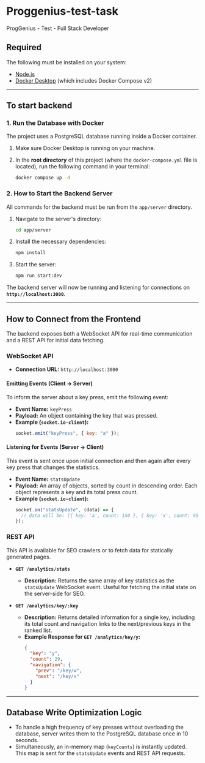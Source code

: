 # Proggenius-test-task

ProgGenius - Test - Full Stack Developer

## Required

The following must be installed on your system:

- [Node.js](https://nodejs.org/)
- [Docker Desktop](https://www.docker.com/products/docker-desktop/) (which includes Docker Compose v2)

---

## To start backend

### 1. Run the Database with Docker

The project uses a PostgreSQL database running inside a Docker container.

1.  Make sure Docker Desktop is running on your machine.
2.  In the **root directory** of this project (where the `docker-compose.yml` file is located), run the following command in your terminal:

    ```bash
    docker compose up -d
    ```

### 2. How to Start the Backend Server

All commands for the backend must be run from the `app/server` directory.

1.  Navigate to the server's directory:

    ```bash
    cd app/server
    ```

2.  Install the necessary dependencies:

    ```bash
    npm install
    ```

3.  Start the server:
    ```bash
    npm run start:dev
    ```

The backend server will now be running and listening for connections on **`http://localhost:3000`**.

---

## How to Connect from the Frontend

The backend exposes both a WebSocket API for real-time communication and a REST API for initial data fetching.

### WebSocket API

- **Connection URL:** `http://localhost:3000`

#### Emitting Events (Client → Server)

To inform the server about a key press, emit the following event:

- **Event Name:** `keyPress`
- **Payload:** An object containing the key that was pressed.
- **Example (`socket.io-client`):**
  ```javascript
  socket.emit("keyPress", { key: "a" });
  ```

#### Listening for Events (Server → Client)

This event is sent once upon initial connection and then again after every key press that changes the statistics.

- **Event Name:** `statsUpdate`
- **Payload:** An array of objects, sorted by count in descending order. Each object represents a key and its total press count.
- **Example (`socket.io-client`):**
  ```javascript
  socket.on("statsUpdate", (data) => {
    // data will be: [{ key: 'a', count: 150 }, { key: 'x', count: 95 }, ...]
  });
  ```

### REST API

This API is available for SEO crawlers or to fetch data for statically generated pages.

- **`GET /analytics/stats`**

  - **Description:** Returns the same array of key statistics as the `statsUpdate` WebSocket event. Useful for fetching the initial state on the server-side for SEO.

- **`GET /analytics/key/:key`**
  - **Description:** Returns detailed information for a single key, including its total count and navigation links to the next/previous keys in the ranked list.
  - **Example Response for `GET /analytics/key/y`:**
    ```json
    {
      "key": "y",
      "count": 29,
      "navigation": {
        "prev": "/key/w",
        "next": "/key/x"
      }
    }
    ```

---

## Database Write Optimization Logic

- To handle a high frequency of key presses without overloading the database, server writes them to the PostgreSQL database once in 10 seconds.
- Simultaneously, an in-memory map (`keyCounts`) is instantly updated. This map is sent for  the `statsUpdate` events and REST API requests.
